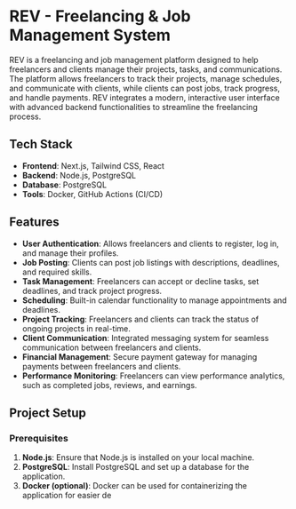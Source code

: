 # REV - Freelancing & Job Management System

REV is a freelancing and job management platform designed to help freelancers and clients manage their projects, tasks, and communications. The platform allows freelancers to track their projects, manage schedules, and communicate with clients, while clients can post jobs, track progress, and handle payments. REV integrates a modern, interactive user interface with advanced backend functionalities to streamline the freelancing process.

## Tech Stack

- **Frontend**: Next.js, Tailwind CSS, React
- **Backend**: Node.js, PostgreSQL
- **Database**: PostgreSQL
- **Tools**: Docker, GitHub Actions (CI/CD)

## Features

- **User Authentication**: Allows freelancers and clients to register, log in, and manage their profiles.
- **Job Posting**: Clients can post job listings with descriptions, deadlines, and required skills.
- **Task Management**: Freelancers can accept or decline tasks, set deadlines, and track project progress.
- **Scheduling**: Built-in calendar functionality to manage appointments and deadlines.
- **Project Tracking**: Freelancers and clients can track the status of ongoing projects in real-time.
- **Client Communication**: Integrated messaging system for seamless communication between freelancers and clients.
- **Financial Management**: Secure payment gateway for managing payments between freelancers and clients.
- **Performance Monitoring**: Freelancers can view performance analytics, such as completed jobs, reviews, and earnings.

## Project Setup

### Prerequisites

1. **Node.js**: Ensure that Node.js is installed on your local machine.
2. **PostgreSQL**: Install PostgreSQL and set up a database for the application.
3. **Docker (optional)**: Docker can be used for containerizing the application for easier de
